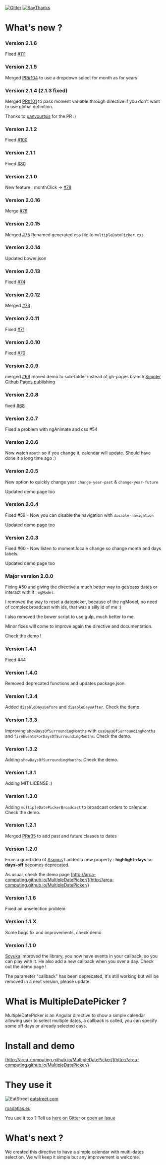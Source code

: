 [![Gitter](https://badges.gitter.im/Join_Chat.svg)](https://gitter.im/arca-computing/MultipleDatePicker?utm_source=badge&utm_medium=badge&utm_campaign=pr-badge)
[![SayThanks](https://img.shields.io/badge/say-thanks-ff69b4.svg)](https://saythanks.io/to/mgohin)

# What's new ?

### Version 2.1.6
Fixed [#111](https://github.com/arca-computing/MultipleDatePicker/issues/111)

### Version 2.1.5
Merged [PR#104](https://github.com/arca-computing/MultipleDatePicker/pull/104) to use a dropdown select for month as for years

### Version 2.1.4 (2.1.3 fixed)
Merged [PR#101](https://github.com/arca-computing/MultipleDatePicker/pull/101) to pass moment variable through directive if you don't want to use global definition.

Thanks to [panvourtsis](https://github.com/panvourtsis) for the PR :)

### Version 2.1.2
Fixed [#100](https://github.com/arca-computing/MultipleDatePicker/issues/100)

### Version 2.1.1
Fixed [#80](https://github.com/arca-computing/MultipleDatePicker/issues/80)

### Version 2.1.0
New feature : monthClick -> [#78](https://github.com/arca-computing/MultipleDatePicker/issues/78)

### Version 2.0.16
Merge [#76](https://github.com/arca-computing/MultipleDatePicker/pull/76)

### Version 2.0.15
Merged [#75](https://github.com/arca-computing/MultipleDatePicker/pull/75)
Renamed generated css file to `multipleDatePicker.css`

### Version 2.0.14
Updated bower.json

### Version 2.0.13
Fixed [#74](https://github.com/arca-computing/MultipleDatePicker/issues/74)

### Version 2.0.12
Merged [#73](https://github.com/arca-computing/MultipleDatePicker/pull/73)

### Version 2.0.11
Fixed [#71](https://github.com/arca-computing/MultipleDatePicker/issues/71)

### Version 2.0.10
Fixed [#70](https://github.com/arca-computing/MultipleDatePicker/pull/70)

### Version 2.0.9
merged [#69](https://github.com/arca-computing/MultipleDatePicker/pull/69)
moved demo to sub-folder instead of gh-pages branch [Simpler Github Pages publishing](https://github.com/blog/2228-simpler-github-pages-publishing)

### Version 2.0.8
fixed [#68](https://github.com/arca-computing/MultipleDatePicker/issues/68)

### Version 2.0.7
Fixed a problem with ngAnimate and css #54

### Version 2.0.6
Now watch `month` so if you change it, calendar will update. Should have done it a long time ago :)

### Version 2.0.5
New option to quickly change year `change-year-past` & `change-year-future`

Updated demo page too

### Version 2.0.4
Fixed #59 - Now you can disable the navigation with `disable-navigation`

Updated demo page too

### Version 2.0.3
Fixed #60 - Now listen to moment.locale change so change month and days labels.

Updated demo page too

### Major version 2.0.0
Fixing #50 and giving the directive a much better way to get/pass dates or interact with it : `ngModel`. 

I removed the way to reset a datepicker, because of the ngModel, no need of complex broadcast with ids, that was a silly id of me :)

I also removed the bower script to use gulp, much better to me.

Minor fixes will come to improve again the directive and documentation.

Check the demo !

### Version 1.4.1
Fixed #44
 
### Version 1.4.0
Removed deprecated functions and updates package.json.

### Version 1.3.4
Added `disableDaysBefore` and `disableDaysAfter`. Check the demo.

### Version 1.3.3
Improving `showDaysOfSurroundingMonths` with `cssDaysOfSurroundingMonths` and `fireEventsForDaysOfSurroundingMonths`. Check the demo.

### Version 1.3.2
Adding `showDaysOfSurroundingMonths`. Check the demo.

### Version 1.3.1
Adding MIT LICENSE :)

### Version 1.3.0
Adding `multipleDatePickerBroadcast` to broadcast orders to calendar. Check the demo.

### Version 1.2.1
Merged [PR#35](https://github.com/arca-computing/MultipleDatePicker/pull/35) to add past and future classes to dates

### Version 1.2.0
From a good idea of [Asopus](https://github.com/Asopus) I added a new property : **highlight-days** so **days-off** becomes deprecated.

As usual, check the demo page [http://arca-computing.github.io/MultipleDatePicker/](http://arca-computing.github.io/MultipleDatePicker/)
### Version 1.1.6
Fixed an unselection problem

### Version 1.1.X
Some bugs fix and improvements, check demo

### Version 1.1.0
[Soyuka](https://github.com/soyuka) improved the library, you now have events in your callback, so you can play with it. He also add a new callback when you over a day. Check out the demo page !

The parameter "callback" has been deprecated, it's still working but will be removed in a next version, please update.

# What is MultipleDatePicker ?
MultipleDatePicker is an Angular directive to show a simple calendar allowing user to select multiple dates, a callback is called, you can specify some off days or already selected days.

# Install and demo
[http://arca-computing.github.io/MultipleDatePicker/](http://arca-computing.github.io/MultipleDatePicker/)

# They use it
![EatStreet](http://eatstreet.com/redesign/img/svg/svg-logo-alternate.svg) [eatstreet.com](https://eatstreet.com)

[roadatlas.eu](https://roadatlas.eu/)

You use it too ? Tell us [here on Gitter](https://gitter.im/arca-computing/MultipleDatePicker?utm_source=badge&utm_medium=badge&utm_campaign=pr-badge) or [open an issue](https://github.com/arca-computing/MultipleDatePicker/issues)

# What's next ?
We created this directive to have a simple calendar with multi-dates selection. We will keep it simple but any improvement is welcome.
